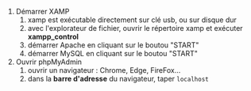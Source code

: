 1. Démarrer XAMP
   1. xamp est exécutable directement sur clé usb, ou sur disque dur
   2. avec l'explorateur de fichier, ouvrir le répertoire xamp et exécuter **xampp_control**
   3. démarrer Apache en cliquant sur le boutou "START" 
   4. démarrer MySQL en cliquant sur le boutou "START" 
2. Ouvrir phpMyAdmin
   1. ouvrir un navigateur : Chrome, Edge, FireFox... 
   2. dans la **barre d'adresse** du navigateur, taper  `localhost`
  
  
